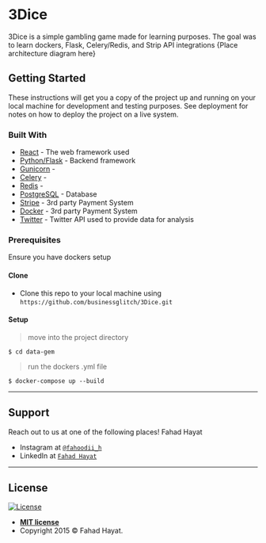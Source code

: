 # 3Dice
3Dice is a simple gambling game made for learning purposes. The goal was to learn dockers, Flask, Celery/Redis, and Strip API integrations
  {Place architecture diagram here}

## Getting Started

These instructions will get you a copy of the project up and running on your local machine for development and testing purposes. See deployment for notes on how to deploy the project on a live system.

### Built With

* [React](https://reactjs.org) - The web framework used
* [Python/Flask](http://flask.pocoo.org/) - Backend framework
* [Gunicorn](http://docs.gunicorn.org/en/stable/) -
* [Celery](http://docs.celeryproject.org/en/latest/) -
* [Redis](http://redis.io/) -
* [PostgreSQL](http://www.postgresql.org/) - Database
* [Stripe](https://stripe.com/) - 3rd party Payment System
* [Docker](https://www.docker.com/) - 3rd party Payment System
* [Twitter](https://www.t.com/home) - Twitter API used to provide data for analysis


### Prerequisites
Ensure you have dockers setup

#### Clone

- Clone this repo to your local machine using `https://github.com/businessglitch/3Dice.git`

#### Setup
> move into the project directory

```shell
$ cd data-gem
```

> run the dockers .yml file
```shell
$ docker-compose up --build
```

---

## Support

Reach out to us at one of the following places!
Fahad Hayat
- Instagram at <a href="https://www.instagram.com/fahoodii_h/" target="_blank">`@fahoodii_h`</a>
- LinkedIn at <a href="https://www.linkedin.com/in/fahdhayat/" target="_blank">`Fahad Hayat`</a>

---


## License

[![License](http://img.shields.io/:license-mit-blue.svg?style=flat-square)](http://badges.mit-license.org)

- **[MIT license](http://opensource.org/licenses/mit-license.php)**
- Copyright 2015 © Fahad Hayat.